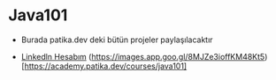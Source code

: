# Java101
* Burada patika.dev deki bütün projeler paylaşılacaktır

* [Linkedln Hesabım](https://www.linkedin.com/in/yusuf-%C3%A7elik-b41723261/)
  (https://images.app.goo.gl/8MJZe3ioffKM48Kt5)[https://academy.patika.dev/courses/java101]
